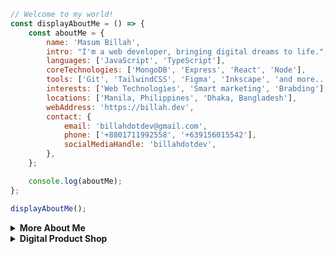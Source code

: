 ```javascript                                                                                                          
// Welcome to my world!                                                          
const displayAboutMe = () => {
    const aboutMe = {
        name: 'Masum Billah',
        intro: "I'm a web developer, bringing digital dreams to life.",
        languages: ['JavaScript', 'TypeScript'],
        coreTechnologies: ['MongoDB', 'Express', 'React', 'Node'],
        tools: ['Git', 'TailwindCSS', 'Figma', 'Inkscape', 'and more...'],
        interests: ['Web Technologies', 'Smart marketing', 'Brabding'],
        locations: ['Manila, Philippines', 'Dhaka, Bangladesh'],
        webAddress: 'https://billah.dev',
        contact: {
            email: 'billahdotdev@gmail.com',
            phone: ['+8801711992558', '+639156015542'],
            socialMediaHandle: 'billahdotdev',
        },
    };

    console.log(aboutMe);
};

displayAboutMe();    

```          

     
<details> 
<summary><strong>More About Me</strong></summary>                                        

<pre>
🙂 My Story:
I’m deeply passionate about JavaScript and modern web technologies. Before the pandemic, I was navigating the ups and downs of entrepreneurship in the clothing industry through my venture, DhakaTeez. As the person behind the scenes—handling everything from sales to strategy—I learned valuable lessons about persistence, creativity, and real-world problem solving. 

When the pandemic hit, it gave me a chance to align my passion with my work. That’s when I fully committed to web development—bringing both technical skills and business insight to the table. Today, I wear two hats: helping grow DhakaTeez and offering tailored web development services to individuals and businesses looking to grow online.

If you’re looking for someone who understands both code and commerce—I’d love to help.   

👩‍💻 I Speak:
English, Bangla(Native), Taglish, and of course JavaScript!           

🎓 Credentials:
I'm a Bangladesh University of Engineering and Technology (BUET) certified full-stack web developer   
on a journey of modern web mastery at the University of Helsinki.    
</pre>
</details>    


<details> 
<summary><strong>Digital Product Shop</strong></summary>  

<img src="https://images.unsplash.com/photo-1521737604893-d14cc237f11d?auto=format&fit=crop&w=1350&q=80" alt="Creative Workspace" style="width: 100%; border-radius: 12px; margin-bottom: 1rem;">

### 👋 Hey, I’m Masum Billah— a Web developer & digital creator. 

I build simple, focused digital products to help developers, freelancers, and creators save time and ship faster.  Alongside that, I write real-life problem-solving guides for people looking to take action and improve their work or life.

---
 
### ⏳ Coming Soon Landing Page Template
<div style="border: 1px solid #ddd; border-radius: 12px; padding: 16px; margin-bottom: 16px;">
  <p>A clean, responsive landing page template for announcing new products or launches.</p>
  <p><strong>Tech:</strong> HTML, Tailwind CSS</p>
  <p><strong>Price:</strong> $10</p>
  <a href="https://billahdotdev.gumroad.com/l/coming-soon-landing-page-template" style="text-decoration: none;">
    <img src="https://img.shields.io/badge/View%20Template-Gumroad-orange?style=for-the-badge&logo=gumroad" alt="Buy on Gumroad">
  </a>
</div>

---

### 👨‍💻 Hacker-Vibe Personal Site Template (React + Vite)
<div style="border: 1px solid #ddd; border-radius: 12px; padding: 16px; margin-bottom: 16px;">
  <p>A dark-themed personal site template with a hacker aesthetic. Built for developers who want to stand out.</p>
  <p><strong>Tech:</strong> React + Vite + Tailwind CSS</p>
  <p><strong>Price:</strong> $15</p>
  <a href="https://billahdotdev.gumroad.com/l/hacker-terminal-website" style="text-decoration: none;">
    <img src="https://img.shields.io/badge/View%20Template-Gumroad-teal?style=for-the-badge&logo=gumroad" alt="Buy Now">
  </a>
</div>

---


### ✏️ Simple Line SVG Icon Pack (60+ Icons)
<div style="border: 1px solid #ddd; border-radius: 12px; padding: 16px; margin-bottom: 16px;">
  <p>Minimal SVG icons you can drop into any project — simple, scalable, and customizable.</p>
  <p><strong>Includes:</strong> 60+ icons in SVG format</p>
  <p><strong>Price:</strong> $1</p>
  <a href="https://billahdotdev.gumroad.com/l/simple-line-svg-icons" style="text-decoration: none;">
    <img src="https://img.shields.io/badge/Get%20SVGs-Gumroad-success?style=for-the-badge&logo=svg" alt="Download Icons">
  </a>
</div>

---

### 💬 Need something custom?  
<div style="border: 1px solid #ddd; border-radius: 12px; padding: 16px; text-align: center;">
  <p>Looking for a custom landing page, personal website, or a real-life problem-solving guide?</p>
  <a href="https://wa.me/+8801713401889?text=Hi%20Masum!%20I’m%20interested%20in%20a%20custom%20digital%20project." style="text-decoration: none;">
    <img src="https://img.shields.io/badge/Chat%20on-WhatsApp-brightgreen?style=for-the-badge&logo=whatsapp" alt="WhatsApp Chat">
  </a>
</div>

---

### Explore More or Purchase at  
**[My Gumroad Store](https://gumroad.billah.dev)** – where I sell my creations.

### Want to Learn More About Me?  
**[MASUM BILLAH](https://billah.dev)** – Developer • Digital Creator


